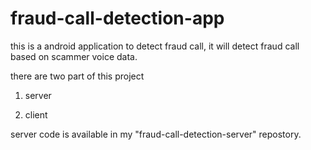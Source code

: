 # fraud-call-detection-app
this is a android application to detect fraud call, it will detect fraud call based on scammer voice data.

there are two part of this project 

1. server

2. client

server code is available in my "fraud-call-detection-server" repostory.
